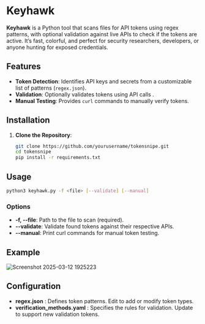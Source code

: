 # Keyhawk

**Keyhawk** is a Python tool that scans files for API tokens using regex patterns, with optional validation against live APIs to check if the tokens are active. It’s fast, colorful, and perfect for security researchers, developers, or anyone hunting for exposed credentials.

## Features
- **Token Detection**: Identifies API keys and secrets from a customizable list of patterns (`regex.json`).
- **Validation**: Optionally validates tokens using API calls .
- **Manual Testing**: Provides `curl` commands to manually verify tokens.

## Installation

1. **Clone the Repository**:
   ```bash
   git clone https://github.com/yourusername/tokensnipe.git
   cd tokensnipe
   pip install -r requirements.txt

## Usage
```bash
python3 keyhawk.py -f <file> [--validate] [--manual]
```
### Options
- **-f, --file**: Path to the file to scan (required).
- **--validate**: Validate found tokens against their respective APIs.
- **--manual**: Print curl commands for manual token testing.

## Example
![Screenshot 2025-03-12 1925223](https://github.com/user-attachments/assets/be815b34-1212-4713-9754-ea8244d69c6b)

## Configuration
- **regex.json** : Defines token patterns. Edit to add or modify token types.
- **verification_methods.yaml** : Specifies the rules for validation. Update to support new validation tokens.

